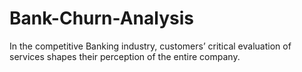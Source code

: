 # Bank-Churn-Analysis
In the competitive Banking industry, customers’ critical evaluation of services shapes their perception of the entire company. 
